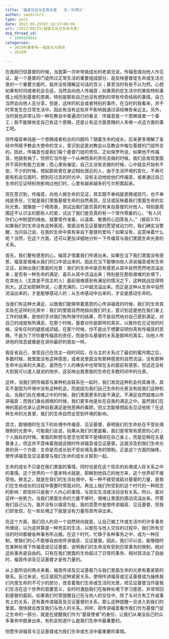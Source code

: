 ```yaml
---
title: '福音见证与生命光景   文／孙明义'
author: sweditor3
type: post
date: 2012-09-25T07:18:57+00:00
url: /2012/09/25/福音见证与生命光景/
dsq_thread_id:
  - 1808169842
categories:
  - 2010年春季号——福音与大使命
  - 2010年

---
```

在我刚归信基督的时候，当我第一次听带我成长的老弟兄说，传福音或向他人作见证，是一个基督的门徒所过正常生活的重要组成部分，是反映基督徒生命或生活光景的一个重要方面时，我并没有理解这句话的含义；甚至当时有些不以为然。心想如果有时间或者机会合适，当然会向他人传福音；如果真的在生活中的某些特别事情上经历到基督的恩典，特别是那些自己也没有想到的带有传奇结局的事情，自己当然会向他人去分享。但是，这样的机会或者特别的事件，在当时的我看来，并不时常发生在日常生活中。因此有没有这些并不影响我通过读经祷告亲近主。另外，当时我也非常认同一种在教会中普遍流行的看法：传福音是一个恩赐或者一个事工；我不能够肯定自己有这个恩赐，还是让有这方面恩赐的人多做一点这方面的事工吧。
  
但传福音单纯是一个恩赐或者机会的问题吗？随着生命的成长，后来更多理解了圣经中所赋予教会大使命的含义，意识到这是对教会以及教会中每位基督的门徒所言的。因此，传福音也是我们每个基督门徒的责任。正如保罗所说，如果他不传福音，他就有祸了。但把它当作是一个从神而来的责任去做的时候，我们会发现里面并不真的有能力去做；而心里有催促，自己又没有去做的时候，心中就会开始有不安。不少的时候，想起那些曾在身边相处很近的人，由于生活环境的变化，不再可能有机会见面时，想到在过去的时光中，没有主动地给他们传福音，或者通过自己生命的见证特别地影响过他们时，心里有越来越多的亏欠积累起来。
  
现在意识到，传福音，向他人做生命的见证，其实既不单纯是恩赐或技巧，也不单纯是责任，它就是我们里面基督生命的自然表现，见证或反映着我们里面生命的实际光景。就像是一个晴雨表，测试出我们是否真的有来自基督的对他人、特别是周围还不认识主的那些人的爱，试出了我们是否真的有一个常作预备的心，“有人问你们心中盼望的缘由，就要常作准备，以温柔、敬畏的心回答各人。”（彼前3:15）如果我们的生命没有这种表现，里面没有见证基督的愿望或动力时，我们确实当警醒，当问自己说，在我的生命中真有来自于基督的爱吗？如果没有，这意味着什么呢？当然，在这个方面，还可以更加详细地分析一下传福音与我们里面生命光景的关系。
  
首先，我们要有感恩的心，福音才借着我们传递出来。如果在当下我们里面没有感恩，福音是很难从我们的口中说出来的。因此在当下能够向他人讲说福音或有生命见证，反映出我们里面的光景：我们的生命中是否有感恩从其中自然而然地流溢出来；是否有一种生命的满足、喜乐从其中流溢出来；特别是在那些艰难的处境下，在其他人（尤其是不信主的人）面前很难感到有满足的情况之下，这种挑战显得特别大。这正如耶稣所说，心里充满的，口中就流溢出来。而正是这种从生命中自然流溢出来的，才是能够感动人的；从生命感动中出来的，才会是感动生命的。
  
当我们有这种大满足，以致我们能够带着感恩的心传讲福音的时候，我们的生命其实处在这样的光景中：我们的里面自然地指向我们的主，意识到这是他在我们身上工作的结果，是他的手对我们有所保守的结果，而不是自然地对自己感到满足，对自己的成就有所满足。在那个时候，基督对你是那样的真实，以致你在见证他的时候，没有任何的疑惑或迟疑。在那个时候，你不是出于想要证明你真有传福音的恩赐，不是为了尽你要传福音的责任，而是你与基督的关系是那样的真实，向他人传讲他的信息就像是在讲你最好的朋友一样。
  
我反省自己，发现自己在信主一段时间后，在与主的关系过了最初的蜜月期之后，多数时候，我里面没有这种感恩，或者说里面没有那种感恩的自然流溢，没有那种生命中出来的大满足。虽然在个人的祷告中也常常在主的面前有感恩，但这还没有大到我可以逢人就说的地步。这反映出我里面的生命在多数时间中的光景。
  
这样，当我们把传福音与某种机会联系在一起时，我们发现这种机会何其难寻。其实不是因为环境中没有这种机会，而是因为我们自己生命的光景没有给我们这种机会。当我们处在艰难之中的时候，我们里面更多的是不满足。不满足自然就难以传讲福音；而我们身处顺境的时候，我们更多地是处在自我的满足之中。虽然我们在神的面前也承认这种自我满足是他恩典的看顾，但又怎能够想起去见证他呢？在这种生命的光景里，我们的生命自然会受到环境的影响。
  
其次，能够随时在当下的处境中传福音、见证基督，表明我们的生命处在不受处境限制的光景中。可能我们会说，如果从我们的里面看，我们是常常有感恩的心的；个人独处的时候，里面的默想与思念也常常不是缠绕在自己身上，而是定睛在主基督身上，但这并不意味着我就会随时传讲福音或见证基督。这就涉及到我们生命光景的另一个方面：生命是否成长到不受处境及事务的限制。正是这个方面的操练，使传讲福音及见证基督与我们生命的成长关联到一起。
  
生命的成长不只是在我们里面的事情，同时也是在这个现实的处境或人际关系之中的事情。这个世界的一个基本特点就是，耶稣到他自己的地方来，这个世界却不接受他。换言之，就是在我们的生活处境中，有一种不接受或敌对基督的力量，是我们在生命成长的过程中需要时常面对的。再加上我们所受到的这个时代的一种观念的影响：即信仰只是我个人内心的事情，与现实生活或活动没有关系。所以，面对这样一些势力，当我们里面生命的力量不够时，很难让里面的感动流溢出来。尽管我们自己认为，我并没有以福音为耻，我的意愿中是想传讲福音，见证基督，但我们却发现，在一些处境之下就是没有力量将其传讲出来。
  
在这个方面，我们旧人的另一个自然倾向就是，让自己被工作或生活中的许多事务所缠绕，以为这样算是一种充实的生活，以致在与他人交往的过程中，我们所有交往的时间都被各种事务所占据。在这个时代，忙碌于各种事务之中，成为一种压制，使我们的心不能够自由地传讲福音、见证基督。因此，我们可以说，能够随时在某种处境下传福音或见证基督，说明我们的生命没有受到日常事务的限制，相对这些事务是自由的。只有在我们里面的生命超过了日常的事务、相对其活出了自由时，福音传讲及见证基督才是有力量的。
  
从上面所说的两点来看，福音传讲及见证基督乃与我们里面生命的光景有着紧密的联系。反过来说，也正是因为这种紧密关系，使得传讲福音或见证基督成为操练我们内里生命的不可少的部分，改变着我们生命或生活的光景。把见证基督当作是我们生活在这个世界的首要意义，会时时激励我们在每种处境下学习感恩，并常常回到基督的面前。如果我们时常提醒自己在与他人的交往中，除了与对方有工作或事务上的关系，还有着传递福音及见证基督的关系，那么这种提醒一旦进入到我们的里面，很快就会改变我们与他人的关系。同样，把传讲福音看作我们作为基督门徒之生命的一部分，就是在提醒我们作为“基督使者”的身份，让我们从淹没自己的众多事务中脱身出来，有机会知道什么是我们生命中最重要的。
  
但愿传讲福音与见证基督成为我们生命或生活中最重要的事情。